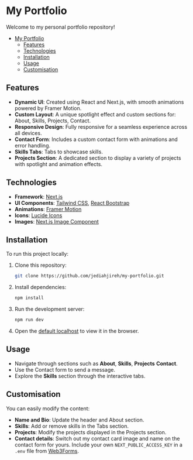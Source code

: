 # My Portfolio

Welcome to my personal portfolio repository!

<!-- TOC -->

- [My Portfolio](#my-portfolio)
  - [Features](#features)
  - [Technologies](#technologies)
  - [Installation](#installation)
  - [Usage](#usage)
  - [Customisation](#customisation)

## Features

- **Dynamic UI**: Created using React and Next.js, with smooth animations powered by Framer Motion.
- **Custom Layout**: A unique spotlight effect and custom sections for: About, Skills, Projects, Contact.
- **Responsive Design**: Fully responsive for a seamless experience across all devices.
- **Contact Form**: Includes a custom contact form with animations and error handling.
- **Skills Tabs**: Tabs to showcase skills.
- **Projects Section**: A dedicated section to display a variety of projects with spotlight and animation effects.

## Technologies

- **Framework**: [Next.js](https://nextjs.org)
- **UI Components**: [Tailwind CSS](https://tailwindcss.com), [React Bootstrap](https://react-bootstrap.github.io)
- **Animations**: [Framer Motion](https://www.framer.com/motion)
- **Icons**: [Lucide Icons](https://lucide.dev)
- **Images**: [Next.js Image Component](https://nextjs.org/docs/api-reference/next/image)

## Installation

To run this project locally:

1. Clone this repository:

   ```zsh
   git clone https://github.com/jediahjireh/my-portfolio.git
   ```

2. Install dependencies:

   ```zsh
   npm install
   ```

3. Run the development server:

   ```zsh
   npm run dev
   ```

4. Open the [default localhost](http://localhost:3000) to view it in the browser.

## Usage

- Navigate through sections such as **About**, **Skills**, **Projects** **Contact**.
- Use the Contact form to send a message.
- Explore the **Skills** section through the interactive tabs.

## Customisation

You can easily modify the content:

- **Name and Bio**: Update the header and About section.
- **Skills**: Add or remove skills in the Tabs section.
- **Projects**: Modify the projects displayed in the Projects section.
- **Contact details**: Switch out my contact card image and name on the contact form for yours. Include your own `NEXT_PUBLIC_ACCESS_KEY` in a `.env` file from [Web3Forms](https://web3forms.com/platforms/nextjs-contact-form).
